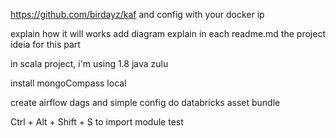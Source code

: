 https://github.com/birdayz/kaf
and config with your docker ip

explain how it will works
add diagram
explain in each readme.md the project ideia for this part

in scala project, i'm using 1.8 java zulu

install mongoCompass local

create airflow dags and simple config do databricks asset bundle

Ctrl + Alt + Shift + S to import module
test